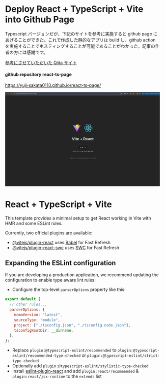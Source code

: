 # Deploy React + TypeScript + Vite into Github Page

Typescript バージョンだが、下記のサイトを参考に実施すると github page にあげることができた。これで作成した静的なアプリは build し、github action を実施することでホスティングすることが可能であることがわかった。記事の作者の方には感謝です。

[参考にさせていただいた Qiita サイト](https://qiita.com/tat_mae084/items/4051c61926dc8165e80b)

#### github repository react-ts-page

https://yuji-sakata0110.github.io/react-ts-page/

![react-ts-vite](./src/assets/react-ts-vite.png)

# React + TypeScript + Vite

This template provides a minimal setup to get React working in Vite with HMR and some ESLint rules.

Currently, two official plugins are available:

- [@vitejs/plugin-react](https://github.com/vitejs/vite-plugin-react/blob/main/packages/plugin-react/README.md) uses [Babel](https://babeljs.io/) for Fast Refresh
- [@vitejs/plugin-react-swc](https://github.com/vitejs/vite-plugin-react-swc) uses [SWC](https://swc.rs/) for Fast Refresh

## Expanding the ESLint configuration

If you are developing a production application, we recommend updating the configuration to enable type aware lint rules:

- Configure the top-level `parserOptions` property like this:

```js
export default {
  // other rules...
  parserOptions: {
    ecmaVersion: "latest",
    sourceType: "module",
    project: ["./tsconfig.json", "./tsconfig.node.json"],
    tsconfigRootDir: __dirname,
  },
};
```

- Replace `plugin:@typescript-eslint/recommended` to `plugin:@typescript-eslint/recommended-type-checked` or `plugin:@typescript-eslint/strict-type-checked`
- Optionally add `plugin:@typescript-eslint/stylistic-type-checked`
- Install [eslint-plugin-react](https://github.com/jsx-eslint/eslint-plugin-react) and add `plugin:react/recommended` & `plugin:react/jsx-runtime` to the `extends` list

